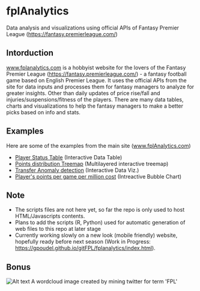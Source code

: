 
# fplAnalytics
Data analysis and visualizations using official APIs of Fantasy Premier League (https://fantasy.premierleague.com/)


## Intorduction
www.fplanalytics.com is a hobbyist website for the lovers of the Fantasy Premier League (https://fantasy.premierleague.com/) - a fantasy football game based on English Premier League. It uses the official APIs from the site for data inputs and processes them for fantasy managers to analyze for greater insights. Other than daily updates of price rise/fall and injuries/suspensions/fitness of the players. There are many data tables, charts and visualizations to help the fantasy managers to make a better picks based on info and stats.

## Examples
Here are some of the examples from the main site (www.fplAnalytics.com)
* [Player Status Table](https://gpoudel.github.io/gitFPL/fplBoardLive/2016/PlayerStatus.html) (Interactive Data Table)
* [Points distribution Treemap](https://gpoudel.github.io/gitFPL/fplBoardLive/2016/playerPtsTreemap.html) (Multilayered interactive treemap)
* [Transfer Anomaly detection](https://gpoudel.github.io/gitFPL/fplBoardLive/2016/TransferAnomaly.html) (Interactive Data Viz.)
* [Player's points per game per million cost](https://gpoudel.github.io/gitFPL/fplBoardLive/2016/ptsPerGamePerMillViz.html) (Intreactive Bubble Chart)

## Note
* The scripts files are not here yet, so far the repo is only used to host HTML/Javascripts contents.
* Plans to add the scripts (R, Python) used for automatic generation of web files to this repo at later stage
* Currently working slowly on a new look (mobile friendly) website, hopefully ready before next season (Work in Progress: https://gpoudel.github.io/gitFPL/fplanalytics/index.html).

## Bonus
![Alt text](https://gpoudel.github.io/gitFPL/fplBoardLive/2016/fpltwitter.png "A wordcloud image created by mining twitter for term 'FPL'")
A wordcloud image created by mining twitter for term 'FPL' 
